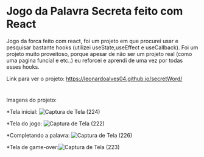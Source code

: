 # Jogo da Palavra Secreta feito com React

Jogo da forca feito com react, foi um projeto em que procurei usar e pesquisar bastante hooks (utilizei useState,useEffect e useCallback). Foi um projeto muito proveitoso, porque apesar de não ser um projeto real (como uma pagina funcial e etc..) eu reforcei e aprendi de uma vez por todas esses hooks.

Link para ver o projeto: https://leonardoalves04.github.io/secretWord/
#

Imagens do projeto:

*Tela inicial: ![Captura de Tela (224)](https://github.com/LeonardoAlves04/secretWord/assets/69488943/4437be0e-2c9b-4866-8708-728fbaf09d17)

*Tela do jogo: ![Captura de Tela (222)](https://github.com/LeonardoAlves04/secretWord/assets/69488943/f333dafd-dac4-44ef-bc8b-72a7befc43ba)

*Completando a palavra: ![Captura de Tela (226)](https://github.com/LeonardoAlves04/secretWord/assets/69488943/0d9df193-ada0-4332-b452-ccf40592b758)

*Tela de game-over:![Captura de Tela (223)](https://github.com/LeonardoAlves04/secretWord/assets/69488943/a11c0336-5b37-45d7-b536-86d9842fa33b)
